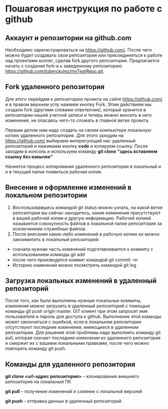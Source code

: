 # Пошаговая инструкция по работе с github

## Аккаунт и репозитории на github.com

Необходимо зарегистрироваться на https://github.com/. После чего можно будет создавать свои репозитории или присоединиться к работе над проектами коллег, сделав fork другого репозитория. Предлагается начать с создания fork-а к заведенному репозиторию https://github.com/tuberckulez/myTestRepo.git.

## Fork удаленного репозитория
Для этого перейдем к репозиторию проекта на сайте https://github.com/ и в правом верхнем углу нажмем кнопку Fork. Этим действием мы создали fork (другими словами ответвлние), который хранится в репозитории нашей учетной записи и теперь можно вносить в него изменения, не опасаясь чего-то сломать в главной ветке проекта. 

Первым делом нам надо создать на своем компьютере локальную копию удаленного репозитория. Для этого заходим на https://github.com/ выбираем интересующий нас удаленный репозиторий и нажимаем кнопку **code** и копируем ссылку. 
После заходим в консоль и используем команду **git clone "здесь вставляем ссылку без кавычек"**

Начнется процесс копирования удаленного репозитория в локальный и и в текущей папке появиться рабочая копия.

## Внесение и оформление изменений в локальном репозитории

1. Воспользовавшись командой git status можно узнать, на какой ветке репозитория вы сейчас находитесь, какие изменения присутствуют в вашей рабочей копии и другую информацию.
Рабочей копией называется совокупность файлов в локальной папке репозитория за исключением служебных файлов.
2. После внесения каких-либо изменений в рабочую копию их можно закоммитить в локальный репозиторий:
* сначала нужная часть изменений подготавливается к коммиту с использованием команды git add
* после чего производится коммит командой git commit -m
* Историю изменений можно посмотреть командой git log

## Загрузка локальных изменений в удаленный репозиторий
После того, как были выполнены нужные локальные коммиты, изменения можно загрузить в удаленный репозиторий с помощью команды git push origin master. GIT клиент при этом запросит имя пользователя и пароль для доступа к github.
Выполнение этой команды может закончиться с ошибкой, если в локальном репозитории отсутствуют последние изменения, имеющиеся в удаленном репозитории. Для решения этой проблемы надо выполнить команду git pull, которая скачает последние изменения из удаленного репозитория и смержит их с вашими локальными правками, после чего можно повторить команду git push.

## Команды для удаленного репозитория
 **git clone <url-адрес репозитория>** – клонирование внешнего репозитория на  локальный ПК

 **git pull** – получение изменений и слияние с локальной версией

 **git push** - отправка данных в удаленный репозиторий
